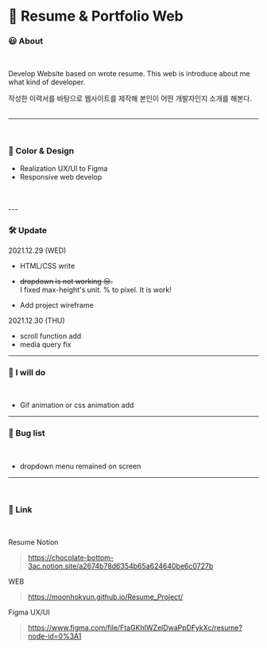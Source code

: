 # 📄 Resume & Portfolio Web

### 😃 About
<br>

Develop Website based on wrote resume.
This web is introduce about me what kind of developer.

작성한 이력서를 바탕으로 웹사이트를 제작해 
본인이 어떤 개발자인지 소개를 해본다. 
<br>
<br>

---
<br>

### 🎨 Color & Design
- Realization UX/UI to Figma
- Responsive web develop
<br>
<br>
---
<br>

### 🛠️ Update
2021.12.29 (WED)
<br>

- HTML/CSS write

- ~~dropdown is not working 😒.~~<br>
I fixed max-height's unit. % to pixel. It is work!

- Add project wireframe

2021.12.30 (THU)
<br>

- scroll function add
- media query fix

---

### 💭 I will do
<br>

- Gif animation or css animation add

---

### 🐞 Bug list
<br>

- dropdown menu remained on screen

---
<br>

### 🔗 Link
<br>

Resume Notion
> https://chocolate-bottom-3ac.notion.site/a2674b78d6354b65a624640be6c0727b

WEB
> https://moonhokyun.github.io/Resume_Project/

Figma UX/UI
> https://www.figma.com/file/FtaGKhIWZelDwaPpDFykXc/resume?node-id=0%3A1